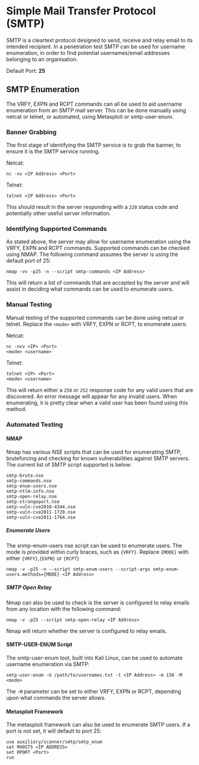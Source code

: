 # Simple Mail Transfer Protocol (SMTP)

SMTP is a cleartext protocol designed to send, receive and relay email to its intended recipient. In a penetration test SMTP can be used for username enumeration, in order to find potential usernames/email addresses belonging to an organisation.

Default Port: **25**

## SMTP Enumeration

The VRFY, EXPN and RCPT commands can all be used to aid username enumeration from an SMTP mail server. This can be done manually using netcat or telnet, or automated, using Metasploit or smtp-user-enum.

### Banner Grabbing

The first stage of identifying the SMTP service is to grab the banner, to ensure it is the SMTP service running.

Netcat:

`nc -nv <IP Address> <Port>`

Telnet:

`telnet <IP Address> <Port>`

This should result in the server responding with a `220` status code and potentially other useful server information.

### Identifying Supported Commands

As stated above, the server may allow for username enumeration using the VRFY, EXPN and RCPT commands. Supported commands can be checked using NMAP. The following command assumes the server is using the default port of 25:

`nmap -vv -p25 -n --script smtp-commands <IP Address>`

This will return a list of commands that are accepted by the server and will assist in deciding what commands can be used to enumerate users.
### Manual Testing

Manual testing of the supported commands can be done using netcat or telnet. Replace the `<mode>` with VRFY, EXPN or RCPT, to enumerate users:

Netcat:
```
nc -nvv <IP> <Port>
<mode> <username>
```
Telnet:

```
telnet <IP> <Port>
<mode> <username>
```
This will return either a `250` or `252` response code for any valid users that are discovered. An error message will appear for any invalid users. When enumerating, it is pretty clear when a valid user has been found using this method.

### Automated Testing

#### NMAP

Nmap has various NSE scripts that can be used for enumerating SMTP, bruteforcing and checking for known vulnerabilities against SMTP servers.  The current list of SMTP script supported is below:

```
smtp-brute.nse
smtp-commands.nse
smtp-enum-users.nse
smtp-ntlm-info.nse
smtp-open-relay.nse
smtp-strangeport.nse
smtp-vuln-cve2010-4344.nse
smtp-vuln-cve2011-1720.nse
smtp-vuln-cve2011-1764.nse
```
##### Enumerate Users

The snmp-enum-users nse script can be used to enumerate users. The mode is provided within curly braces, such as `{VRFY}`. Replace `{MODE}` with either `{VRFY}`,`{EXPN}` or `{RCPT}`

`nmap -v -p25 -n --script smtp-enum-users --script-args smtp-enum-users.methods={MODE} <IP Address>`

##### SMTP Open Relay

Nmap can also be used to check is the server is configured to relay emails from any location with the following command:

`nmap -v -p25 --script smtp-open-relay <IP Address>`

Nmap will return whether the server is configured to relay emails.

#### SMTP-USER-ENUM Script

The smtp-user-enum tool, built into Kali Linux, can be used to automate username enumeration via SMTP:

`smtp-user-enum -U /path/to/usernames.txt -t <IP Address> -m 150 -M <mode>`

The `-M` parameter can be set to either VRFY, EXPN or RCPT, depending upon what commands the server allows.

#### Metasploit Framework

The metasploit framework can also be used to enumerate SMTP users.  If a port is not set, it will default to port 25:

```
use auxiliary/scanner/smtp/smtp_enum
set RHOSTS <IP ADDRESS>
set RPORT <Port>
run 
```
